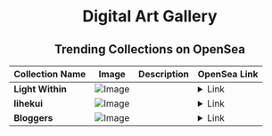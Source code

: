 <div align="center">

# Digital Art Gallery

## Trending Collections on OpenSea

| Collection Name                       | Image                                                                                     | Description                       | OpenSea Link                                                                                          |
|---------------------------------------|-------------------------------------------------------------------------------------------|-----------------------------------|--------------------------------------------------------------------------------------------------------|
| **Light Within** | ![Image](https://i.seadn.io/s/raw/files/63bb71c82fa81cfb276555976e3805e5.png?w=500&auto=format?w=200&auto=format) |  | <details><summary>Link</summary>[Light Within](https://opensea.io/collection/light-within-1)</details> |
| **lihekui** | ![Image](https://i.seadn.io/s/raw/files/7ec9b80b5f7797e4e77df544407c65c5.jpg?w=500&auto=format?w=200&auto=format) |  | <details><summary>Link</summary>[lihekui](https://opensea.io/collection/lihekui-14)</details> |
| **Bloggers** | ![Image](https://i.seadn.io/s/raw/files/cb9c712ff20441362355623b51ff62c1.jpg?w=500&auto=format?w=200&auto=format) |  | <details><summary>Link</summary>[Bloggers](https://opensea.io/collection/bloggers-13)</details> |

</div>